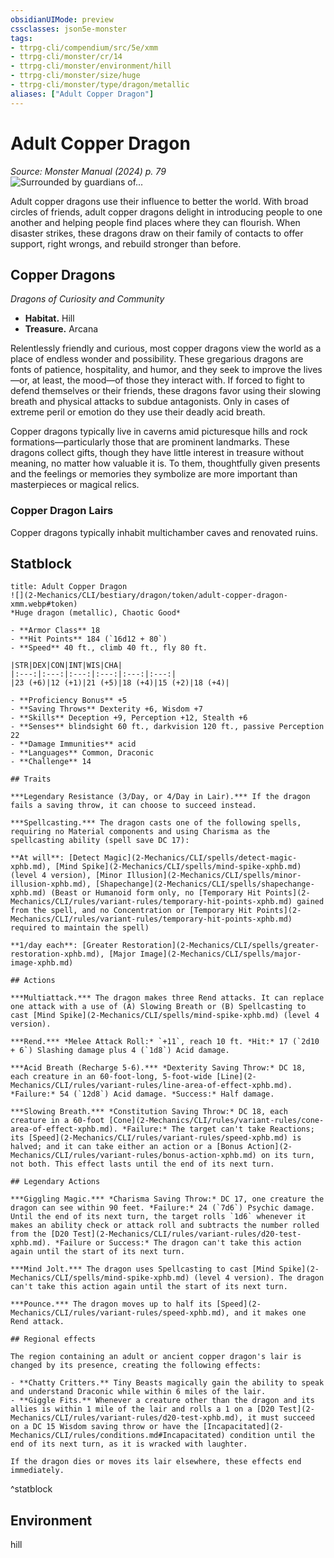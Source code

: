 ```yaml
---
obsidianUIMode: preview
cssclasses: json5e-monster
tags:
- ttrpg-cli/compendium/src/5e/xmm
- ttrpg-cli/monster/cr/14
- ttrpg-cli/monster/environment/hill
- ttrpg-cli/monster/size/huge
- ttrpg-cli/monster/type/dragon/metallic
aliases: ["Adult Copper Dragon"]
---
```

# Adult Copper Dragon
*Source: Monster Manual (2024) p. 79*  
![Surrounded by guardians of...](2-Mechanics/CLI/bestiary/dragon/img/copper-dragon.webp#right "Surrounded by guardians of the forest, an adult copper dragon bequeaths a magic sword to a worthy hero")

Adult copper dragons use their influence to better the world. With broad circles of friends, adult copper dragons delight in introducing people to one another and helping people find places where they can flourish. When disaster strikes, these dragons draw on their family of contacts to offer support, right wrongs, and rebuild stronger than before.

## Copper Dragons

*Dragons of Curiosity and Community*

- **Habitat.** Hill  
- **Treasure.** Arcana  

Relentlessly friendly and curious, most copper dragons view the world as a place of endless wonder and possibility. These gregarious dragons are fonts of patience, hospitality, and humor, and they seek to improve the lives—or, at least, the mood—of those they interact with. If forced to fight to defend themselves or their friends, these dragons favor using their slowing breath and physical attacks to subdue antagonists. Only in cases of extreme peril or emotion do they use their deadly acid breath.

Copper dragons typically live in caverns amid picturesque hills and rock formations—particularly those that are prominent landmarks. These dragons collect gifts, though they have little interest in treasure without meaning, no matter how valuable it is. To them, thoughtfully given presents and the feelings or memories they symbolize are more important than masterpieces or magical relics.

### Copper Dragon Lairs

Copper dragons typically inhabit multichamber caves and renovated ruins.

## Statblock

```ad-statblock
title: Adult Copper Dragon
![](2-Mechanics/CLI/bestiary/dragon/token/adult-copper-dragon-xmm.webp#token)
*Huge dragon (metallic), Chaotic Good*

- **Armor Class** 18 
- **Hit Points** 184 (`16d12 + 80`) 
- **Speed** 40 ft., climb 40 ft., fly 80 ft.

|STR|DEX|CON|INT|WIS|CHA|
|:---:|:---:|:---:|:---:|:---:|:---:|
|23 (+6)|12 (+1)|21 (+5)|18 (+4)|15 (+2)|18 (+4)|

- **Proficiency Bonus** +5
- **Saving Throws** Dexterity +6, Wisdom +7
- **Skills** Deception +9, Perception +12, Stealth +6
- **Senses** blindsight 60 ft., darkvision 120 ft., passive Perception 22
- **Damage Immunities** acid
- **Languages** Common, Draconic
- **Challenge** 14

## Traits

***Legendary Resistance (3/Day, or 4/Day in Lair).*** If the dragon fails a saving throw, it can choose to succeed instead.

***Spellcasting.*** The dragon casts one of the following spells, requiring no Material components and using Charisma as the spellcasting ability (spell save DC 17):

**At will**: [Detect Magic](2-Mechanics/CLI/spells/detect-magic-xphb.md), [Mind Spike](2-Mechanics/CLI/spells/mind-spike-xphb.md) (level 4 version), [Minor Illusion](2-Mechanics/CLI/spells/minor-illusion-xphb.md), [Shapechange](2-Mechanics/CLI/spells/shapechange-xphb.md) (Beast or Humanoid form only, no [Temporary Hit Points](2-Mechanics/CLI/rules/variant-rules/temporary-hit-points-xphb.md) gained from the spell, and no Concentration or [Temporary Hit Points](2-Mechanics/CLI/rules/variant-rules/temporary-hit-points-xphb.md) required to maintain the spell)

**1/day each**: [Greater Restoration](2-Mechanics/CLI/spells/greater-restoration-xphb.md), [Major Image](2-Mechanics/CLI/spells/major-image-xphb.md)

## Actions

***Multiattack.*** The dragon makes three Rend attacks. It can replace one attack with a use of (A) Slowing Breath or (B) Spellcasting to cast [Mind Spike](2-Mechanics/CLI/spells/mind-spike-xphb.md) (level 4 version).

***Rend.*** *Melee Attack Roll:* `+11`, reach 10 ft. *Hit:* 17 (`2d10 + 6`) Slashing damage plus 4 (`1d8`) Acid damage.

***Acid Breath (Recharge 5-6).*** *Dexterity Saving Throw:* DC 18, each creature in an 60-foot-long, 5-foot-wide [Line](2-Mechanics/CLI/rules/variant-rules/line-area-of-effect-xphb.md). *Failure:* 54 (`12d8`) Acid damage. *Success:* Half damage.

***Slowing Breath.*** *Constitution Saving Throw:* DC 18, each creature in a 60-foot [Cone](2-Mechanics/CLI/rules/variant-rules/cone-area-of-effect-xphb.md). *Failure:* The target can't take Reactions; its [Speed](2-Mechanics/CLI/rules/variant-rules/speed-xphb.md) is halved; and it can take either an action or a [Bonus Action](2-Mechanics/CLI/rules/variant-rules/bonus-action-xphb.md) on its turn, not both. This effect lasts until the end of its next turn.

## Legendary Actions

***Giggling Magic.*** *Charisma Saving Throw:* DC 17, one creature the dragon can see within 90 feet. *Failure:* 24 (`7d6`) Psychic damage. Until the end of its next turn, the target rolls `1d6` whenever it makes an ability check or attack roll and subtracts the number rolled from the [D20 Test](2-Mechanics/CLI/rules/variant-rules/d20-test-xphb.md). *Failure or Success:* The dragon can't take this action again until the start of its next turn.

***Mind Jolt.*** The dragon uses Spellcasting to cast [Mind Spike](2-Mechanics/CLI/spells/mind-spike-xphb.md) (level 4 version). The dragon can't take this action again until the start of its next turn.

***Pounce.*** The dragon moves up to half its [Speed](2-Mechanics/CLI/rules/variant-rules/speed-xphb.md), and it makes one Rend attack.

## Regional effects

The region containing an adult or ancient copper dragon's lair is changed by its presence, creating the following effects:

- **Chatty Critters.** Tiny Beasts magically gain the ability to speak and understand Draconic while within 6 miles of the lair.  
- **Giggle Fits.** Whenever a creature other than the dragon and its allies is within 1 mile of the lair and rolls a 1 on a [D20 Test](2-Mechanics/CLI/rules/variant-rules/d20-test-xphb.md), it must succeed on a DC 15 Wisdom saving throw or have the [Incapacitated](2-Mechanics/CLI/rules/conditions.md#Incapacitated) condition until the end of its next turn, as it is wracked with laughter.  

If the dragon dies or moves its lair elsewhere, these effects end immediately.
```
^statblock

## Environment

hill